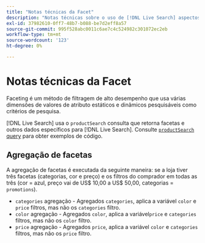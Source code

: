 ```yaml
---
title: "Notas técnicas da Facet"
description: "Notas técnicas sobre o uso de [!DNL Live Search] aspectos."
exl-id: 37982610-0ff7-48b7-b088-be7d2eff8a57
source-git-commit: 995f528abc0011c6ae7c4c524982c301072ec2eb
workflow-type: tm+mt
source-wordcount: '123'
ht-degree: 0%

---
```


# Notas técnicas da Facet

Faceting é um método de filtragem de alto desempenho que usa várias dimensões de valores de atributo estáticos e dinâmicos pesquisáveis como critérios de pesquisa.

[!DNL Live Search] usa o `productSearch` consulta que retorna facetas e outros dados específicos para [!DNL Live Search]. Consulte [`productSearch` query](https://developer.adobe.com/commerce/webapi/graphql/schema/live-search/queries/product-search/) para obter exemplos de código.

## Agregação de facetas

A agregação de facetas é executada da seguinte maneira: se a loja tiver três facetas (categorias, cor e preço) e os filtros do comprador em todas as três (cor = azul, preço vai de US$ 10,00 a US$ 50,00, categorias = `promotions`).

* `categories` agregação - Agregados `categories`, aplica a variável `color` e `price` filtros, mas não os `categories` filtro.
* `color` agregação - Agregados `color`, aplica a variável`price` e `categories` filtros, mas não os `color` filtro.
* `price` agregação - Agregados `price`, aplica a variável `color` e `categories` filtros, mas não os `price` filtro.
